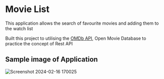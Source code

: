 # Movie List
<p>This application allows the search of favourite movies and adding them to the watch list</p>
<p>Built this project to utilising the <a href="https://www.omdbapi.com/">OMDb API</a>, Open Movie Database to practice the concept of Rest API</p>

## Sample image of Application
![Screenshot 2024-02-16 170025](https://github.com/Aaron-k12/Movie-List/assets/107159092/f50f32e8-419f-44d3-886d-7f77f543dd62)
